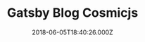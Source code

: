 ---
title: Gatsby Blog Cosmicjs
github: https://github.com/cosmicjs/gatsby-blog-cosmicjs
demo: https://gatsby-blog-cosmicjs.netlify.app/
author: null
ssg:
  - Gatsby
cms:
  - Cosmic
date: 2018-06-05T18:40:26.000Z
description: 🚀⚡️ Blazing fast blog built with Gatsby and Cosmic 🔥
draft: true
publish_date: '2018-06-05T18:40:26Z'
update_date: '2020-10-25T15:54:09Z'
github_star: 24
github_fork: 29
---